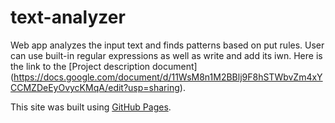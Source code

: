 # text-analyzer
Web app analyzes the input text and finds patterns based on put rules. User can use built-in regular expressions as well as write and add its iwn.
Here is the link to the [Project description document] (https://docs.google.com/document/d/11WsM8n1M2BBlj9F8hSTWbvZm4xYCCMZDeEyOvycKMqA/edit?usp=sharing).

This site was built using [GitHub Pages](https://pages.github.com/).
